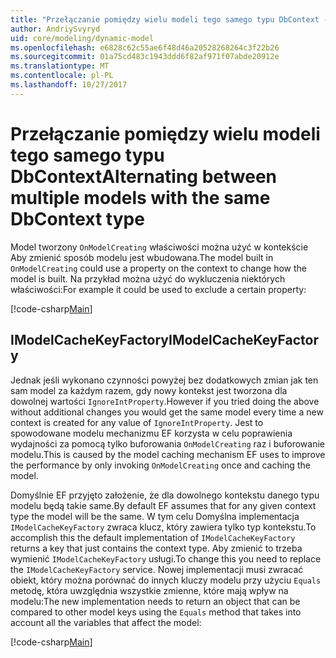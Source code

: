 ```yaml
---
title: "Przełączanie pomiędzy wielu modeli tego samego typu DbContext - EF Core"
author: AndriySvyryd
uid: core/modeling/dynamic-model
ms.openlocfilehash: e6828c62c55ae6f48d46a20528268264c3f22b26
ms.sourcegitcommit: 01a75cd483c1943ddd6f82af971f07abde20912e
ms.translationtype: MT
ms.contentlocale: pl-PL
ms.lasthandoff: 10/27/2017
---
```

# <a name="alternating-between-multiple-models-with-the-same-dbcontext-type"></a><span data-ttu-id="a4c57-102">Przełączanie pomiędzy wielu modeli tego samego typu DbContext</span><span class="sxs-lookup"><span data-stu-id="a4c57-102">Alternating between multiple models with the same DbContext type</span></span>

<span data-ttu-id="a4c57-103">Model tworzony `OnModelCreating` właściwości można użyć w kontekście Aby zmienić sposób modelu jest wbudowana.</span><span class="sxs-lookup"><span data-stu-id="a4c57-103">The model built in `OnModelCreating` could use a property on the context to change how the model is built.</span></span> <span data-ttu-id="a4c57-104">Na przykład można użyć do wykluczenia niektórych właściwości:</span><span class="sxs-lookup"><span data-stu-id="a4c57-104">For example it could be used to exclude a certain property:</span></span>

[!code-csharp[Main](../../../samples/core/DynamicModel/DynamicContext.cs?name=Class)]

## <a name="imodelcachekeyfactory"></a><span data-ttu-id="a4c57-105">IModelCacheKeyFactory</span><span class="sxs-lookup"><span data-stu-id="a4c57-105">IModelCacheKeyFactory</span></span>
<span data-ttu-id="a4c57-106">Jednak jeśli wykonano czynności powyżej bez dodatkowych zmian jak ten sam model za każdym razem, gdy nowy kontekst jest tworzona dla dowolnej wartości `IgnoreIntProperty`.</span><span class="sxs-lookup"><span data-stu-id="a4c57-106">However if you tried doing the above without additional changes you would get the same model every time a new context is created for any value of `IgnoreIntProperty`.</span></span> <span data-ttu-id="a4c57-107">Jest to spowodowane modelu mechanizmu EF korzysta w celu poprawienia wydajności za pomocą tylko buforowania `OnModelCreating` raz i buforowanie modelu.</span><span class="sxs-lookup"><span data-stu-id="a4c57-107">This is caused by the model caching mechanism EF uses to improve the performance by only invoking `OnModelCreating` once and caching the model.</span></span>

<span data-ttu-id="a4c57-108">Domyślnie EF przyjęto założenie, że dla dowolnego kontekstu danego typu modelu będą takie same.</span><span class="sxs-lookup"><span data-stu-id="a4c57-108">By default EF assumes that for any given context type the model will be the same.</span></span> <span data-ttu-id="a4c57-109">W tym celu Domyślna implementacja `IModelCacheKeyFactory` zwraca klucz, który zawiera tylko typ kontekstu.</span><span class="sxs-lookup"><span data-stu-id="a4c57-109">To accomplish this the default implementation of `IModelCacheKeyFactory` returns a key that just contains the context type.</span></span> <span data-ttu-id="a4c57-110">Aby zmienić to trzeba wymienić `IModelCacheKeyFactory` usługi.</span><span class="sxs-lookup"><span data-stu-id="a4c57-110">To change this you need to replace the `IModelCacheKeyFactory` service.</span></span> <span data-ttu-id="a4c57-111">Nowej implementacji musi zwracać obiekt, który można porównać do innych kluczy modelu przy użyciu `Equals` metodę, która uwzględnia wszystkie zmienne, które mają wpływ na modelu:</span><span class="sxs-lookup"><span data-stu-id="a4c57-111">The new implementation needs to return an object that can be compared to other model keys using the `Equals` method that takes into account all the variables that affect the model:</span></span>

[!code-csharp[Main](../../../samples/core/DynamicModel/DynamicModelCacheKeyFactory.cs?name=Class)]
